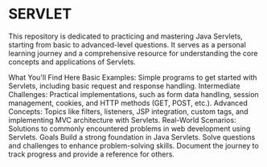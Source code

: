 # SERVLET
This repository is dedicated to practicing and mastering Java Servlets, starting from basic to advanced-level questions. It serves as a personal learning journey and a comprehensive resource for understanding the core concepts and applications of Servlets.

What You'll Find Here
Basic Examples: Simple programs to get started with Servlets, including basic request and response handling.
Intermediate Challenges: Practical implementations, such as form data handling, session management, cookies, and HTTP methods (GET, POST, etc.).
Advanced Concepts: Topics like filters, listeners, JSP integration, custom tags, and implementing MVC architecture with Servlets.
Real-World Scenarios: Solutions to commonly encountered problems in web development using Servlets.
Goals
Build a strong foundation in Java Servlets.
Solve questions and challenges to enhance problem-solving skills.
Document the journey to track progress and provide a reference for others.
